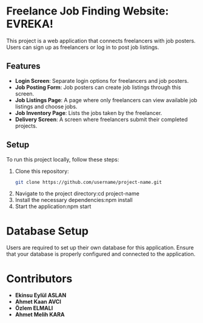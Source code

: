 # Freelance Job Finding Website: EVREKA!
This project is a web application that connects freelancers with job posters. Users can sign up as freelancers or log in to post job listings.

## Features

- **Login Screen**: Separate login options for freelancers and job posters.
- **Job Posting Form**: Job posters can create job listings through this screen.
- **Job Listings Page**: A page where only freelancers can view available job listings and choose jobs.
- **Job Inventory Page**: Lists the jobs taken by the freelancer.
- **Delivery Screen**: A screen where freelancers submit their completed projects.

## Setup

To run this project locally, follow these steps:

1. Clone this repository:
   ```bash
   git clone https://github.com/username/project-name.git
2. Navigate to the project directory:cd project-name
3. Install the necessary dependencies:npm install
4. Start the application:npm start
   
# Database Setup
Users are required to set up their own database for this application. Ensure that your database is properly configured and connected to the application.

# Contributors
- **Ekinsu Eylül ASLAN**
- **Ahmet Kaan AVCI**
- **Özlem ELMALI**
- **Ahmet Melih KARA**
